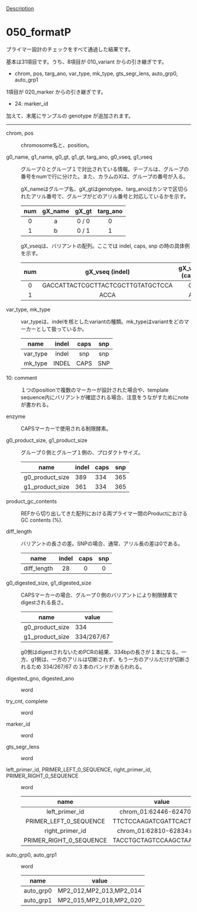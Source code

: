 [Description](DESCRIPTION.md)

# 050_formatP

プライマー設計のチェックをすべて通過した結果です。

基本は31項目です。うち、8項目が 010_variant からの引き継ぎです。

- chrom, pos, targ\_ano, var\_type, mk\_type, gts\_segr\_lens, auto\_grp0, auto\_grp1

1項目が 020\_marker からの引き継ぎです。

- 24: marker\_id

加えて、末尾にサンプルの genotype が追加されます。

---

<dl>
<dt>
chrom, pos
</dt>
<dd>
<p><p>
chromosome名と、position。
</p>
</dd>
</dl>


<dl>
<dt>
g0_name, g1_name, g0_gt, g1_gt, targ_ano, g0_vseq, g1_vseq
</dt>
<dd>
<p><p>
グループ０とグループ１で対比されている情報。テーブルは、グループの番号をnumで行に分けた。また、カラムのXは、グループの番号が入る。
</p>
<p>
gX_nameはグループ名、gX_gtはgenotype、targ_anoはカンマで区切られたアリル番号で、グループがどのアリル番号と対応しているかを示す。
</p>

|num|gX_name|gX_gt|targ_ano|
|:---:|:---:|:---:|:---:|
| 0 |a|0 / 0|0|
| 1 |b|0 / 1| 1|

<p>
gX_vseqは、バリアントの配列。ここでは indel, caps, snp の時の具体例を示す。
</p>

|num|gX_vseq (indel)|gX_vseq (caps)|gX_vseq (snp)|
|:---:|:---:|:---:|:---:|
| 0 |GACCATTACTCGCTTACTCGCTTGTATGCTCCA |G|G
| 1 |ACCA|A|T

</dd>
</dl>


<dl>
<dt>
var_type, mk_type
</dt>
<dd>
<p><p>
var_typeは、indelを核としたvariantの種類。mk_typeはvariantをどのマーカーとして扱っているか。
</p>

|name|indel|caps|snp|
|:---:|:---:|:---:|:---:|
| var_type |indel|snp|snp|
| mk_type |INDEL|CAPS|SNP|

</dd>
</dl>


<dl>
<dt>
10: comment
</dt>
<dd>
<p><p>
１つのpositionで複数のマーカーが設計された場合や、template sequence内にバリアントが確認される場合、注意をうながすためにnoteが書かれる。
</p>

</dd>
</dl>

<dl>
<dt>
enzyme
</dt>
<dd>
<p>
<p>
CAPSマーカーで使用される制限酵素。
</p>

</dd>
</dl>

<dl>
<dt>
g0_product_size, g1_product_size
</dt>
<dd>
<p><p>
グループ０側とグループ１側の、プロダクトサイズ。
</p>

name|indel|caps|snp
---|---|---|---
g0_product_size |389|334|365
g1_product_size |361|334|365


</dd>
</dl>

<dl>
<dt>
product_gc_contents
</dt>
<dd>
<p><p>
REFから切り出してきた配列における両プライマー間のProductにおけるGC contents (%).
</p>

</dd>
</dl>

<dl>
<dt>
diff_length
</dt>
<dd>
<p><p>
バリアントの長さの差。SNPの場合、通常、アリル長の差は0である。
</p>

name|indel|caps|snp
---|:---:|:---:|:---:|
diff_length|28|0|0


</dd>
</dl>

<dl>
<dt>
g0_digested_size, g1_digested_size

</dt>
<dd>
<p><p>
CAPSマーカーの場合、グループ０側のバリアントにより制限酵素でdigestされる長さ。
</p>

name|value|
---|---|
g0_product_size |334
g1_product_size |334/267/67

<p>
g0側はdigestされないためPCRの結果、334bpの長さが１本になる。一方、g1側は、一方のアリルは切断されず、もう一方のアリルだけが切断されるため 334/267/67 の３本のバンドがあらわれる。
</p>

</dd>
</dl>

<dl>
<dt>
digested_gno, digested_ano
</dt>
<dd>
<p>word</p>

</dd>
</dl>


<dl>
<dt>
try_cnt, complete
</dt>
<dd>
<p>word</p>

</dd>
</dl>

<dl>
<dt>
marker_id
</dt>
<dd>
<p><p>
word
</p>

</dd>
</dl>

<dl>
<dt>
gts_segr_lens
</dt>
<dd>
<p><p>
word
</p>

</dd>
</dl>

<dl>
<dt>
left_primer_id, PRIMER_LEFT_0_SEQUENCE, right_primer_id, PRIMER_RIGHT_0_SEQUENCE
</dt>
<dd>
<p><p>
word
</p>

name|value
:---:|:---:
left_primer_id |chrom_01:62446-62470:plus
PRIMER_LEFT_0_SEQUENCE|TTCTCCAAGATCGATTCACTCTGTT
right_primer_id |chrom_01:62810-62834:minus
PRIMER_RIGHT_0_SEQUENCE |TACCTGCTAGTCCAAGCTAATTTGT

</dd>
</dl>

<dl>
<dt>
auto_grp0, auto_grp1
</dt>
<dd>
<p><p>
word
</p>


name|value|
---|---|
auto_grp0 |MP2_012,MP2_013,MP2_014
auto_grp1 |MP2_015,MP2_018,MP2_020

</dd>
</dl>




